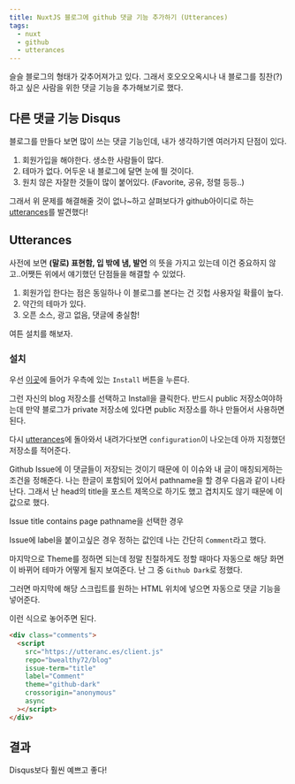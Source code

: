 ```yaml
---
title: NuxtJS 블로그에 github 댓글 기능 추가하기 (Utterances)
tags:
  - nuxt
  - github
  - utterances
---
```


슬슬 블로그의 형태가 갖추어져가고 있다. 그래서 호오오오옥시나 내 블로그를 칭찬(?)하고 싶은 사람을 위한 댓글 기능을 추가해보기로 했다.

<!--more-->

## 다른 댓글 기능 Disqus

블로그를 만들다 보면 많이 쓰는 댓글 기능인데, 내가 생각하기엔 여러가지 단점이 있다.

1. 회원가입을 해야한다. 생소한 사람들이 많다.
2. 테마가 없다. 어두운 내 블로그에 달면 눈에 띌 것이다.
3. 원치 않은 자잘한 것들이 많이 붙어있다. (Favorite, 공유, 정렬 등등..)

<post-img src="/images/22/02/23/014429.png"></post-img>

그래서 위 문제를 해결해줄 것이 없나~하고 살펴보다가 github아이디로 하는 [utterances](https://utteranc.es/)를 발견했다!

## Utterances

사전에 보면 **(말로) 표현함, 입 밖에 냄, 발언** 의 뜻을 가지고 있는데 이건 중요하지 않고..어쨋든 위에서 얘기했던 단점들을 해결할 수 있었다.

1. 회원가입 한다는 점은 동일하나 이 블로그를 본다는 건 깃헙 사용자일 확률이 높다.
2. 약간의 테마가 있다.
3. 오픈 소스, 광고 없음, 댓글에 충실함!

<post-img src="/images/22/02/23/014516.png"></post-img>

여튼 설치를 해보자.

### 설치

우선 [이곳](https://github.com/apps/utterances)에 들어가 우측에 있는 `Install` 버튼을 누른다.

<post-img src="/images/22/02/23/014600.png"></post-img>

그런 자신의 blog 저장소를 선택하고 Install을 클릭한다. 반드시 public 저장소여야하는데 만약 블로그가 private 저장소에 있다면 public 저장소를 하나 만들어서 사용하면 된다.

<post-img src="/images/22/02/23/014618.png"></post-img>

다시 [utterances](https://utteranc.es/)에 돌아와서 내려가다보면 `configuration`이 나오는데 아까 지정했던 저장소를 적어준다.

<post-img src="/images/22/02/23/014638.png"></post-img>

Github Issue에 이 댓글들이 저장되는 것이기 때문에 이 이슈와 내 글이 매칭되게하는 조건을 정해준다. 나는 한글이 포함되어 있어서 pathname을 할 경우 다음과 같이 나타난다. 그래서 난 head의 title을 포스트 제목으로 하기도 했고 겹치지도 않기 때문에 이 값으로 했다.

<post-img src="/images/22/02/23/014700.png"></post-img>

Issue title contains page pathname을 선택한 경우

<post-img src="/images/22/02/23/014730.png"></post-img>

Issue에 label을 붙이고싶은 경우 정하는 값인데 나는 간단히 `Comment`라고 했다.

<post-img src="/images/22/02/23/014751.png"></post-img>

마지막으로 Theme를 정하면 되는데 정말 친절하게도 정할 때마다 자동으로 해당 화면이 바뀌어 테마가 어떻게 될지 보여준다. 난 그 중 `Github Dark`로 정했다.

<post-img src="/images/22/02/23/014812.png"></post-img>

그러면 마지막에 해당 스크립트를 원하는 HTML 위치에 넣으면 자동으로 댓글 기능을 넣어준다.

<post-img src="/images/22/02/23/014824.png"></post-img>

이런 식으로 놓어주면 된다.

```html
<div class="comments">
  <script
    src="https://utteranc.es/client.js"
    repo="bwealthy72/blog"
    issue-term="title"
    label="Comment"
    theme="github-dark"
    crossorigin="anonymous"
    async
  ></script>
</div>
```

## 결과

Disqus보다 훨씬 예쁘고 좋다!

<post-img src="/images/22/02/23/014855.png"></post-img>
